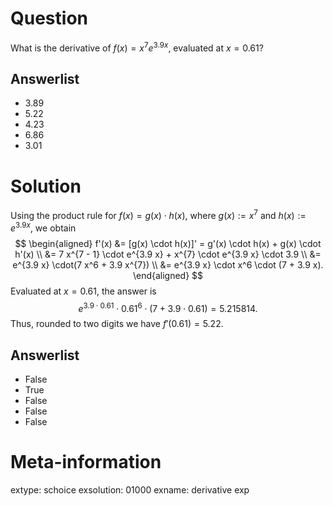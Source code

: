 

Question
========
What is the derivative of $f(x) = x^{7} e^{3.9 x}$, evaluated at $x = 0.61$?

Answerlist
----------
* $3.89$
* $5.22$
* $4.23$
* $6.86$
* $3.01$

Solution
========
Using the product rule for $f(x) = g(x) \cdot h(x)$, where $g(x) := x^{7}$ and $h(x) := e^{3.9 x}$, we obtain
$$
\begin{aligned}
f'(x) &= [g(x) \cdot h(x)]' = g'(x) \cdot h(x) + g(x) \cdot h'(x) \\
      &= 7 x^{7 - 1} \cdot e^{3.9 x} + x^{7} \cdot e^{3.9 x} \cdot 3.9 \\
      &= e^{3.9 x} \cdot(7 x^6 + 3.9 x^{7}) \\
      &= e^{3.9 x} \cdot x^6 \cdot (7 + 3.9 x).
\end{aligned}
$$
Evaluated at $x = 0.61$, the answer is
$$ e^{3.9 \cdot 0.61} \cdot 0.61^6 \cdot (7 + 3.9 \cdot 0.61) = 5.215814. $$
Thus, rounded to two digits we have $f'(0.61) = 5.22$.

Answerlist
----------
* False
* True
* False
* False
* False

Meta-information
================
extype: schoice
exsolution: 01000
exname: derivative exp
